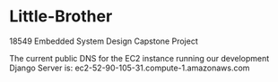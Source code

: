 # Little-Brother
18549 Embedded System Design Capstone Project

The current public DNS for the EC2 instance running our development Django Server is: 
ec2-52-90-105-31.compute-1.amazonaws.com
